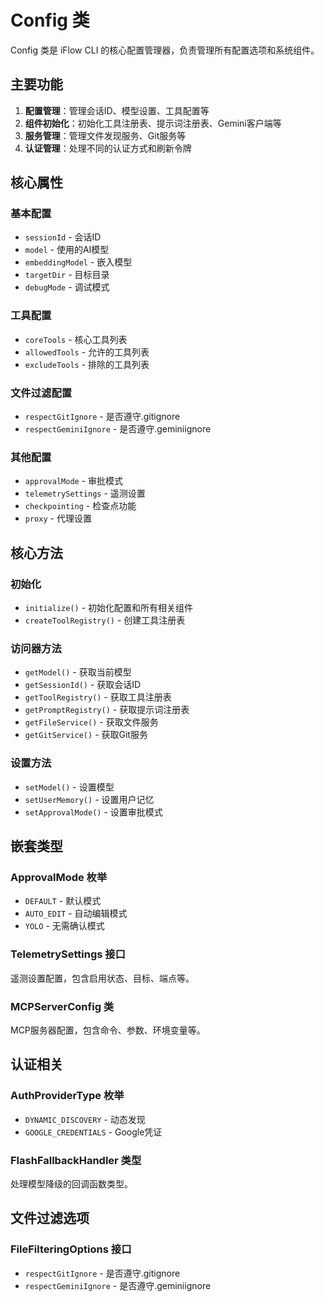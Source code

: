 # Config 类

Config 类是 iFlow CLI 的核心配置管理器，负责管理所有配置选项和系统组件。

## 主要功能

1. **配置管理**：管理会话ID、模型设置、工具配置等
2. **组件初始化**：初始化工具注册表、提示词注册表、Gemini客户端等
3. **服务管理**：管理文件发现服务、Git服务等
4. **认证管理**：处理不同的认证方式和刷新令牌

## 核心属性

### 基本配置
- `sessionId` - 会话ID
- `model` - 使用的AI模型
- `embeddingModel` - 嵌入模型
- `targetDir` - 目标目录
- `debugMode` - 调试模式

### 工具配置
- `coreTools` - 核心工具列表
- `allowedTools` - 允许的工具列表
- `excludeTools` - 排除的工具列表

### 文件过滤配置
- `respectGitIgnore` - 是否遵守.gitignore
- `respectGeminiIgnore` - 是否遵守.geminiignore

### 其他配置
- `approvalMode` - 审批模式
- `telemetrySettings` - 遥测设置
- `checkpointing` - 检查点功能
- `proxy` - 代理设置

## 核心方法

### 初始化
- `initialize()` - 初始化配置和所有相关组件
- `createToolRegistry()` - 创建工具注册表

### 访问器方法
- `getModel()` - 获取当前模型
- `getSessionId()` - 获取会话ID
- `getToolRegistry()` - 获取工具注册表
- `getPromptRegistry()` - 获取提示词注册表
- `getFileService()` - 获取文件服务
- `getGitService()` - 获取Git服务

### 设置方法
- `setModel()` - 设置模型
- `setUserMemory()` - 设置用户记忆
- `setApprovalMode()` - 设置审批模式

## 嵌套类型

### ApprovalMode 枚举
- `DEFAULT` - 默认模式
- `AUTO_EDIT` - 自动编辑模式
- `YOLO` - 无需确认模式

### TelemetrySettings 接口
遥测设置配置，包含启用状态、目标、端点等。

### MCPServerConfig 类
MCP服务器配置，包含命令、参数、环境变量等。

## 认证相关

### AuthProviderType 枚举
- `DYNAMIC_DISCOVERY` - 动态发现
- `GOOGLE_CREDENTIALS` - Google凭证

### FlashFallbackHandler 类型
处理模型降级的回调函数类型。

## 文件过滤选项

### FileFilteringOptions 接口
- `respectGitIgnore` - 是否遵守.gitignore
- `respectGeminiIgnore` - 是否遵守.geminiignore